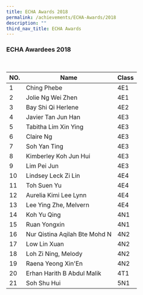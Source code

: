 ```yaml
---
title: ECHA Awards 2018
permalink: /achievements/ECHA-Awards/2018
description: ""
third_nav_title: ECHA Awards
---
```

### ECHA Awardees 2018
<br>

| NO. | Name | Class |
|---|---|---|
| 1 | Ching Phebe | 4E1 |
| 2 | Jolie Ng Wei Zhen | 4E1 |
| 3 | Bay Shi Qi Herlene | 4E2 |
| 4 | Javier Tan Jun Han | 4E3 |
| 5 | Tabitha Lim Xin Ying | 4E3 |
| 6 | Claire Ng | 4E3 |
| 7 | Soh Yan Ting | 4E3 |
| 8 | Kimberley Koh Jun Hui | 4E3 |
| 9 | Lim Pei Jun | 4E3 |
| 10 | Lindsey Leck Zi Lin | 4E4 |
| 11 | Toh Suen Yu | 4E4 |
| 12 | Aurelia Kimi Lee Lynn | 4E4 |
| 13 | Lee Ying Zhe, Melvern | 4E4 |
| 14 | Koh Yu Qing | 4N1 |
| 15 | Ruan Yongxin | 4N1 |
| 16 | Nur Qistina Aqilah Bte Mohd N | 4N2 |
| 17 | Low Lin Xuan | 4N2 |
| 18 | Loh Zi Ning, Melody | 4N2 |
| 19 | Raena Yeong Xin'En | 4N2 |
| 20 | Erhan Harith B Abdul Malik | 4T1 |
| 21 | Soh Shu Hui | 5N1 |